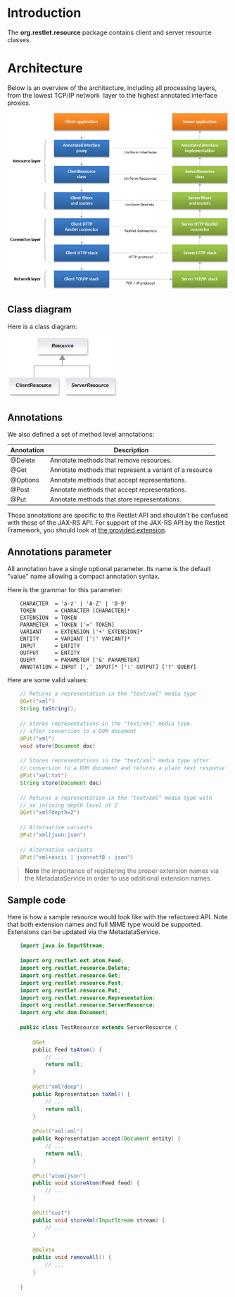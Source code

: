 # Introduction

The **org.restlet.resource** package contains client and server resource classes.

# Architecture

Below is an overview of the architecture, including all processing layers, from the lowest TCP/IP network  layer to the highest annotated interface proxies.

![](images/abstraction-layers.png)

## Class diagram

Here is a class diagram:

![](images/hierarchy.png)

## Annotations

We also defined a set of method level annotations:

Annotation | Description
---------- | -----------
@Delete    | Annotate methods that remove resources.
@Get       | Annotate methods that represent a variant of a resource
@Options   | Annotate methods that accept representations.
@Post      | Annotate methods that accept representations.
@Put       | Annotate methods that store representations.

Those annotations are specific to the Restlet API and shouldn't be
confused with those of the JAX-RS API. For support of the JAX-RS API by
the Restlet Framework, you should look at [the provided
extension](/technical-resources/restlet-framework/guide/2.2/extensions/jaxrs "JAX-RS extension").

## Annotations parameter

All annotation have a single optional parameter. Its name is the default
"value" name allowing a compact annotation syntax.

Here is the grammar for this parameter:

```
    CHARACTER  = 'a-z' | 'A-Z' | '0-9'
    TOKEN      = CHARACTER [CHARACTER]*
    EXTENSION  = TOKEN
    PARAMETER  = TOKEN ['=' TOKEN]
    VARIANT    = EXTENSION ['+' EXTENSION]*
    ENTITY     = VARIANT ['|' VARIANT]*
    INPUT      = ENTITY
    OUTPUT     = ENTITY
    QUERY      = PARAMETER ['&' PARAMETER]
    ANNOTATION = INPUT [',' INPUT]* [':' OUTPUT] ['?' QUERY]
```

Here are some valid values:

```java
    // Returns a representation in the "text/xml" media type
    @Get("xml")
    String toString();

    // Stores representations in the "text/xml" media type
    // after conversion to a DOM document
    @Put("xml")
    void store(Document doc)

    // Stores representations in the "text/xml" media type after
    // conversion to a DOM document and returns a plain text response
    @Put("xml:txt")
    String store(Document doc)

    // Returns a representation in the "text/xml" media type with
    // an inlining depth level of 2
    @Get("xml?depth=2")

    // Alternative variants
    @Put("xml|json:json")

    // Alternative variants
    @Put("xml+ascii | json+utf8 : json")
```

>**Note** the importance of registering the proper extension names via the
MetadataService in order to use additional extension names.

## Sample code

Here is how a sample resource would look like with the refactored API.
Note that both extension names and full MIME type would be supported.
Extensions can be updated via the MetadataService.

```java
    import java.io.InputStream;

    import org.restlet.ext.atom.Feed;
    import org.restlet.resource.Delete;
    import org.restlet.resource.Get;
    import org.restlet.resource.Post;
    import org.restlet.resource.Put;
    import org.restlet.resource.Representation;
    import org.restlet.resource.ServerResource;
    import org.w3c.dom.Document;

    public class TestResource extends ServerResource {

        @Get
        public Feed toAtom() {
            // ...
            return null;
        }

        @Get("xml?deep")
        public Representation toXml() {
            // ...
            return null;
        }

        @Post("xml:xml")
        public Representation accept(Document entity) {
            // ...
            return null;
        }

        @Put("atom|json")
        public void storeAtom(Feed feed) {
            // ...
        }

        @Put("cust")
        public void storeXml(InputStream stream) {
            // ...
        }

        @Delete
        public void removeAll() {
            // ...
        }

    }
```
